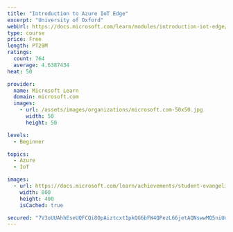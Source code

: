 ```yaml
---
title: "Introduction to Azure IoT Edge"
excerpt: "University of Oxford"
webUrl: https://docs.microsoft.com/learn/modules/introduction-iot-edge/
type: course
price: Free
length: PT29M
ratings:
  count: 764
  average: 4.6387434
heat: 50

provider:
  name: Microsoft Learn
  domain: microsoft.com
  images:
    - url: /assets/images/organizations/microsoft.com-50x50.jpg
      width: 50
      height: 50

levels:
  - Beginner

topics:
  - Azure
  - IoT

images:
  - url: https://docs.microsoft.com/learn/achievements/student-evangelism/introduction-to-iot-edge-social.png
    width: 800
    height: 400
    isCached: true

secured: "7V3oUUAhhEseUQFCQi8OpAiztcxt1pkQG6bFW4QPezL66jetAQNswwMQ5niUdbtkizqqFeXdVnVP0TlnHS0NxiPwP4ibbeqiup64Ct3sKoBd9YAug8EjYBbtom1656oOiCVK6B1e+NFECMPt+ggoO35H53QGgJQTw0vxTzJo+Rxuc27BpUCZ8Uo5qtcf+q4j5KQStGv5lAZlQfRfLqMV8PpMNdlXOQuAfsSkWPAGQAy1EnPZuHN77dxR0lmQDh3TcBCt2KsgWFZLBV2XWJ9E6HJb2Z8s4/JvF2aO7WeYy/3kOaECTRmHgN/kvhVahvTrdnaI8n2OdJPrdmSPiwkGqPBLoQlBlDBSJd5VCFKlGkERkG5+XSRhHs7Nwql3ZBqrsVMobEIXg+nWr5ahlvMTQ/tloFVFN8A3ogTPYNNqAmw=;YujbB+KqzYC8wtbVXoGlkQ=="
---
```


